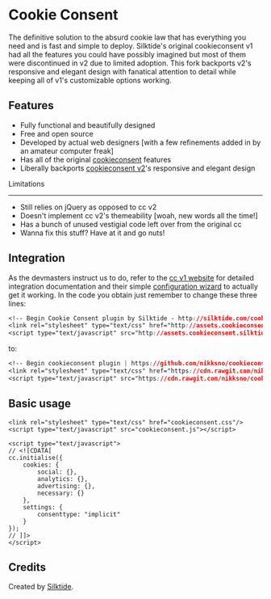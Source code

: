 Cookie Consent
==============

The definitive solution to the absurd cookie law that has everything you need and is fast and simple to deploy. Silktide's original cookieconsent v1 had all the features you could have possibly imagined but most of them were discontinued in v2 due to limited adoption. This fork backports v2's responsive and elegant design with fanatical attention to detail while keeping all of v1's customizable options working.

Features
--------

* Fully functional and beautifully designed
* Free and open source
* Developed by actual web designers [with a few refinements added in by an amateur computer freak]
* Has all of the original [cookieconsent](https://github.com/silktide/cookieconsent) features
* Liberally backports [cookieconsent v2](https://github.com/silktide/cookieconsent2)'s responsive and elegant design

Limitations

--------

* Still relies on jQuery as opposed to cc v2
* Doesn't implement cc v2's themeability [woah, new words all the time!]
* Has a bunch of unused vestigial code left over from the original cc
* Wanna fix this stuff? Have at it and go nuts!

Integration
-----------
As the devmasters instruct us to do, refer to the [cc v1 website](http://sitebeam.net/cookieconsent/) for detailed integration documentation and their simple [configuration wizard](http://sitebeam.net/cookieconsent/code/) to actually get it working. In the code you obtain just remember to change these three lines:

```css
<!-- Begin Cookie Consent plugin by Silktide - http://silktide.com/cookieconsent -->
<link rel="stylesheet" type="text/css" href="http://assets.cookieconsent.silktide.com/current/style.min.css"/>
<script type="text/javascript" src="http://assets.cookieconsent.silktide.com/current/plugin.min.js">
```

to:

```css
<!-- Begin cookieconsent plugin | https://github.com/nikksno/cookieconsent -->
<link rel="stylesheet" type="text/css" href="https://cdn.rawgit.com/nikksno/cookieconsent/master/cookieconsent.css"/>
<script type="text/javascript" src="https://cdn.rawgit.com/nikksno/cookieconsent/master/cookieconsent.js">
```

Basic usage
-----------

    <link rel="stylesheet" type="text/css" href="cookieconsent.css"/>
    <script type="text/javascript" src="cookieconsent.js"></script>

    <script type="text/javascript">
    // <![CDATA[
    cc.initialise({
    	cookies: {
    		social: {},
    		analytics: {},
    		advertising: {},
    		necessary: {}
    	},
    	settings: {
    		consenttype: "implicit"
    	}
    });
    // ]]>
    </script>

Credits
-------
Created by [Silktide](http://silktide.com).
